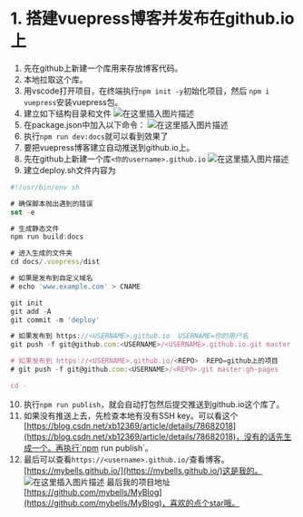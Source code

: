 # 1. 搭建vuepress博客并发布在github.io上

1. 先在github上新建一个库用来存放博客代码。
2. 本地拉取这个库。
3. 用vscode打开项目，在终端执行`npm init -y`初始化项目，然后 `npm i vuepress`安装vuepress包。
4. 建立如下结构目录和文件
![在这里插入图片描述](https://img-blog.csdnimg.cn/20190809134917107.png)
5. 在package.json中加入以下命令：
![在这里插入图片描述](https://img-blog.csdnimg.cn/20190809135237432.png)
6. 执行`npm run dev:docs`就可以看到效果了
7. 要把vuepress博客建立自动推送到github.io上。
8. 先在github上新建一个库`<你的username>.github.io`
![在这里插入图片描述](https://img-blog.csdnimg.cn/20190809135604951.png?x-oss-process=image/watermark,type_ZmFuZ3poZW5naGVpdGk,shadow_10,text_aHR0cHM6Ly9ibG9nLmNzZG4ubmV0L3F3ZTQzNTU0MTkwOA==,size_16,color_FFFFFF,t_70)
9. 建立deploy.sh文件内容为

```js
#!/usr/bin/env sh

# 确保脚本抛出遇到的错误
set -e

# 生成静态文件
npm run build:docs

# 进入生成的文件夹
cd docs/.vuepress/dist

# 如果是发布到自定义域名
# echo 'www.example.com' > CNAME

git init 
git add -A
git commit -m 'deploy'

# 如果发布到 https://<USERNAME>.github.io  USERNAME=你的用户名 
git push -f git@github.com:<USERNAME>/<USERNAME>.github.io.git master

# 如果发布到 https://<USERNAME>.github.io/<REPO>  REPO=github上的项目
# git push -f git@github.com:<USERNAME>/<REPO>.git master:gh-pages

cd -
```
10. 执行`npm run publish`，就会自动打包然后提交推送到github.io这个库了。
11. 如果没有推送上去，先检查本地有没有SSH key。可以看这个 [https://blog.csdn.net/xb12369/article/details/78682018](https://blog.csdn.net/xb12369/article/details/78682018)，没有的话先生成一个。再执行`npm run publish`。
12. 最后可以查看`https://<username>.github.io/`查看博客。[https://mybells.github.io/](https://mybells.github.io/)这是我的。
 ![在这里插入图片描述](https://img-blog.csdnimg.cn/20190809140832870.png?x-oss-process=image/watermark,type_ZmFuZ3poZW5naGVpdGk,shadow_10,text_aHR0cHM6Ly9ibG9nLmNzZG4ubmV0L3F3ZTQzNTU0MTkwOA==,size_16,color_FFFFFF,t_70)
最后我的项目地址[https://github.com/mybells/MyBlog](https://github.com/mybells/MyBlog)，喜欢的点个star哦。